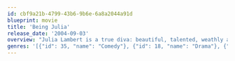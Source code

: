 ```yaml
---
id: cbf9a21b-4799-43b6-9b6e-6a8a2044a91d
blueprint: movie
title: 'Being Julia'
release_date: '2004-09-03'
overview: "Julia Lambert is a true diva: beautiful, talented, weathly and famous.  She has it all - including a devoted husband who has mastermined her brilliant career - but after years of shining in the spotlight she begins to suffer from a severe case of boredom and longs for something new and exciting to put the twinkle back in her eye.  Julia finds exactly what she's looking for in a handsome young American fan, but it isn't long before the novelty fling adds a few more sparks than she was hoping for.  Fortuately for her, this surprise twist in the plot will trust her back into the greatest role of her life."
genres: '[{"id": 35, "name": "Comedy"}, {"id": 18, "name": "Drama"}, {"id": 10749, "name": "Romance"}]'
---
```

